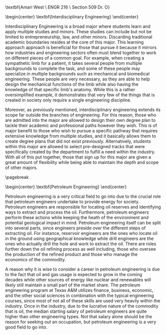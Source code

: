 \textbf{Amari West \\ ENGR 216 \\ Section 509 Dr. O}


\begin{center}
\textbf{Interdisciplinary Engineering}
\end{center}

Interdisciplinary Engineering is a broad major where students learn and apply multiple studies and minors. These studies can include but not be limited to entrepreneurship, law, and other minors. Discarding traditional academic boundaries resides at the core of this major. This learning approach approach is beneficial for those that pursue it because it mirrors how industries and engineering sectors often must blend together to work on different pieces of a common goal. For example, when creating a sympathetic limb for a patient, it takes several people from multiple backgrounds to complete the task, and some of these people may specialize in multiple backgrounds such as mechanical and biomedical engineering. These people are very necessary, as they are able to help design the mechanical functions of the limb while also having the knowledge of that specific limb's anatomy. While this is a rather oversimplified example, it demonstrates that very few of the things that is created in society only require a single engineering discipline. 

Moreover, as previously mentioned, interdisciplinary engineering extends its scope far outside the branches of engineering. For this reason, those who are admitted into the major are allowed to design their own degree plan to tackle their academic and professional paths however they wish. This is of major benefit to those who wish to pursue a specific pathway that requires extensive knowledge from multiple studies, and it basically allows them to create degree plans that did not exist previously. Alternatively, students within this major are allowed to select pre-designed tracks that were specifically created by the department to fulfill a need within the industry. With all of this put together, those that sign up for this major are given a great amount of flexibility while being able to maintain the depth and scope of other majors. 
  

\pagebreak

\begin{center}
\textbf{Petroleum Engineering}
\end{center}

Petroleum engineering is a very critical field to go into due to the crucial role that petroleum engineers undertake to provide energy for society. Petroleum engineers are responsible for locating oil reserves and identifying ways to extract and process the oil. Furthermore, petroleum engineers perform these actions while keeping the heath of the environment and potential geological impact in mind. Petroleum engineering itself can be split into several parts, since engineers preside over the different steps of extracting oil. For instance, reservoir engineers are the ones who locate oil in the ground using geographical knowledge while drill engineers are the ones who actually drill the hole and work to extract the oil. There are roles further down the oil refining process as well including, those who oversee the production of the refined product and those who manage the economics of the commodity.

A reason why it is wise to consider a career in petroleum engineering is due to the fact that oil and gas usage is expected to grow in the coming decades while other sources of energy like nuclear and renewables will likely still maintain a small part of the market share. The petroleum engineering program at Texas A&M utilizes finance, business, economic, and the other social sciences in combination with the typical engineering courses, since most of not all of these skills are used very heavily within the industry. Once in the industry, due to the lucrative nature of the commodity that is oil, the median starting salary of petroleum engineers are quite higher than other engineering types. Not that salary alone should be the reason for seeking out an occupation, but petroleum engineering is a very good field to go into.        